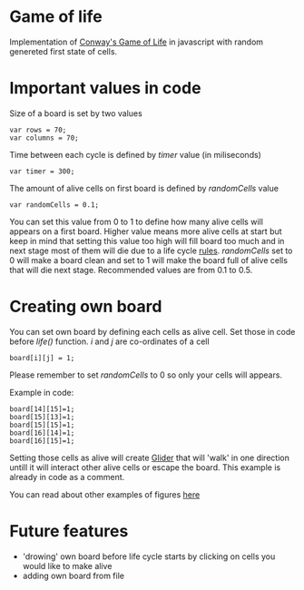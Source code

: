 # Game of life

Implementation of [Conway's Game of Life](https://en.wikipedia.org/wiki/Conway%27s_Game_of_Life) in javascript with random genereted first state of cells.

# Important values in code

Size of a board is set by two values
```
var rows = 70;
var columns = 70;
```
Time between each cycle is defined by *timer* value (in miliseconds)
```
var timer = 300;
```
The amount of alive cells on first board is defined by *randomCells* value
```
var randomCells = 0.1;
```
You can set this value from 0 to 1 to define how many alive cells will appears on a first board. Higher value means more alive cells at start but keep in mind that setting this value too high will fill board too much and in next stage most of them will die due to a life cycle [rules](https://en.wikipedia.org/wiki/Conway%27s_Game_of_Life#Rules).
*randomCells* set to 0 will make a board clean and set to 1 will make the board full of alive cells that will die next stage.
Recommended values are from 0.1 to 0.5.

# Creating own board

You can set own board by defining each cells as alive cell. Set those in code before *life()* function.
*i* and *j* are co-ordinates of a cell
```
board[i][j] = 1;
```

Please remember to set *randomCells* to 0 so only your cells will appears.

Example in code:
```
board[14][15]=1;
board[15][13]=1;
board[15][15]=1;
board[16][14]=1;
board[16][15]=1;
```
Setting those cells as alive will create [Glider](https://en.wikipedia.org/wiki/Glider_(Conway%27s_Life)) that will 'walk' in one direction untill it will interact other alive cells or escape the board. This example is already in code as a comment.

You can read about other examples of figures [here](https://en.wikipedia.org/wiki/Conway%27s_Game_of_Life#Examples_of_patterns)

# Future features
  - 'drowing' own board before life cycle starts by clicking on cells you would like to make alive
  - adding own board from file
